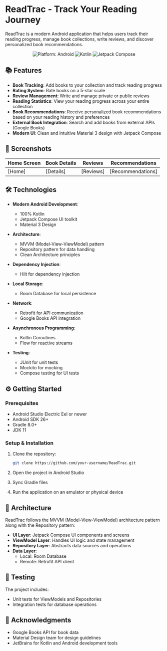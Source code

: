 # ReadTrac - Track Your Reading Journey

ReadTrac is a modern Android application that helps users track their reading progress, manage book collections, write reviews, and discover personalized book recommendations.

<p align="center">
  <img src="https://img.shields.io/badge/Platform-Android-brightgreen" alt="Platform: Android">
  <img src="https://img.shields.io/badge/Kotlin-1.9.0-blue" alt="Kotlin">
  <img src="https://img.shields.io/badge/Jetpack_Compose-Material_3-purple" alt="Jetpack Compose">
</p>

## 📚 Features

- **Book Tracking**: Add books to your collection and track reading progress
- **Rating System**: Rate books on a 5-star scale
- **Review Management**: Write and manage private or public reviews
- **Reading Statistics**: View your reading progress across your entire collection
- **Book Recommendations**: Receive personalized book recommendations based on your reading history and preferences
- **External Book Integration**: Search and add books from external APIs (Google Books)
- **Modern UI**: Clean and intuitive Material 3 design with Jetpack Compose

## 📱 Screenshots

| Home Screen | Book Details | Reviews   | Recommendations   |
| ----------- | ------------ | --------- | ----------------- |
| [Home]      | [Details]    | [Reviews] | [Recommendations] |

## 🛠️ Technologies

- **Modern Android Development**:

  - 100% Kotlin
  - Jetpack Compose UI toolkit
  - Material 3 Design

- **Architecture**:

  - MVVM (Model-View-ViewModel) pattern
  - Repository pattern for data handling
  - Clean Architecture principles

- **Dependency Injection**:

  - Hilt for dependency injection

- **Local Storage**:

  - Room Database for local persistence

- **Network**:

  - Retrofit for API communication
  - Google Books API integration

- **Asynchronous Programming**:

  - Kotlin Coroutines
  - Flow for reactive streams

- **Testing**:
  - JUnit for unit tests
  - Mockito for mocking
  - Compose testing for UI tests

## ⚙️ Getting Started

### Prerequisites

- Android Studio Electric Eel or newer
- Android SDK 26+
- Gradle 8.0+
- JDK 11

### Setup & Installation

1. Clone the repository:

   ```bash
   git clone https://github.com/your-username/ReadTrac.git
   ```

2. Open the project in Android Studio

3. Sync Gradle files

4. Run the application on an emulator or physical device

## 📐 Architecture

ReadTrac follows the MVVM (Model-View-ViewModel) architecture pattern along with the Repository pattern:

- **UI Layer**: Jetpack Compose UI components and screens
- **ViewModel Layer**: Handles UI logic and state management
- **Repository Layer**: Abstracts data sources and operations
- **Data Layer**:
  - Local: Room Database
  - Remote: Retrofit API client

## 🧪 Testing

The project includes:

- Unit tests for ViewModels and Repositories
- Integration tests for database operations


## 🙏 Acknowledgments

- Google Books API for book data
- Material Design team for design guidelines
- JetBrains for Kotlin and Android development tools
